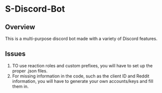 # S-Discord-Bot

## Overview

This is a multi-purpose discord bot made with a variety of Discord features.

## Issues
1. TO use reaction roles and custom prefixes, you will have to set up the proper .json files.
2. For missing information in the code, such as the client ID and Reddit information, you will have to generate your own accounts/keys and fill them in.
